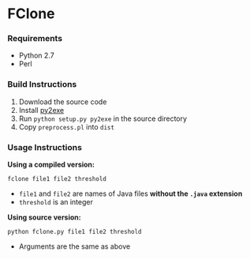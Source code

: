 FClone
====

### Requirements
* Python 2.7
* Perl

### Build Instructions
1. Download the source code
2. Install [py2exe](http://www.py2exe.org/)
3. Run `python setup.py py2exe` in the source directory
4. Copy `preprocess.pl` into `dist`

### Usage Instructions
**Using a compiled version:**

`fclone file1 file2 threshold`

* `file1` and `file2` are names of Java files **without the `.java` extension**
* `threshold` is an integer

**Using source version:**

`python fclone.py file1 file2 threshold`

* Arguments are the same as above

